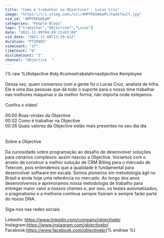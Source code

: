 ```yaml
---
title: "Como é trabalhar na Objective? - Lucas Cruz"
image: "https:\/\/i.ytimg.com\/vi\/4MPFREkWkpM\/hqdefault.jpg"
vid_id: "4MPFREkWkpM"
categories: "People-Blogs"
tags: ["trabalhar","Objective?","Lucas"]
date: "2021-11-09T04:49:21+03:00"
vid_date: "2021-11-08T13:19:41Z"
duration: "PT1M40S"
viewcount: "37"
likeCount: "6"
dislikeCount: "1"
channel: "Objective ⠀"
---
```

{% raw %}#objective #obj #comoetrabalahrnaobjective #employee<br /><br />Dessa vez, quem conversou com a gente foi o Lucas Cruz, analista de Infra. Ele é uma das pessoas que dá todo o suporte para o nosso time trabalhar nas melhores máquinas e da melhor forma, não importa onde estejamos. <br /><br />Confira o vídeo!<br /><br />00:00 Boas-vindas da Objective<br />00:02 Como é trabalhar na Objective<br />00:26 Quais valores da Objective estão mais presentes no seu dia dia <br /><br /><br />Sobre a Objective<br /><br />Da curiosidade sobre programação ao desafio de desenvolver soluções para cenários complexos: assim nasceu a Objective. Iniciamos com o anseio de construir a melhor solução de CRM Billing para o mercado de Telecom, pois entendemos que a qualidade é fundamental para desenvolver software em escala. Somos pioneiros em metodologia ágil no Brasil e ainda hoje uma referência no mercado. Ao longo dos anos desenvolvemos e aprimoramos nossa metodologia de trabalho para entregar maior valor a nossos clientes e, por isso, os testes automatizados, o pragmatismo e a melhoria contínua sempre fizeram e sempre farão parte do nosso DNA.<br /><br />Siga-nos nas redes sociais<br /><br />Linkedin: <a rel="nofollow" target="blank" href="https://www.linkedin.com/company/objectivebr">https://www.linkedin.com/company/objectivebr</a><br />Instagram:<a rel="nofollow" target="blank" href="https://www.instagram.com/objectivebr/">https://www.instagram.com/objectivebr/</a><br />Facebook:<a rel="nofollow" target="blank" href="https://www.facebook.com/objectivebr">https://www.facebook.com/objectivebr</a>{% endraw %}
